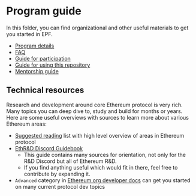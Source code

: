 # Program guide

In this folder, you can find organizational and other useful materials to get you started in EPF. 

- [Program details](/program-guide/program-details.md)
- [FAQ](/program-guide/faq.md)
- [Guide for participation](/program-guide/participation-guide.md)
- [Guide for using this repository](/program-guide/repo-guide.md)
- [Mentorship guide](/program-guide/mentors.md)

## Technical resources

Research and development around core Ethereum protocol is very rich. Many topics you can deep dive to, study and build for months or years. Here are some useful overviews with sources to learn more about various Ethereum areas: 

- [Suggested reading](./reading.md) list with high level overview of areas in Ethereum protocol
- [EthR&D Discord Guidebook](https://github.com/tvanepps/EthereumDiscordGuidebook) 
   - This guide contains many sources for orientation, not only for the R&D Discord but all of Ethereum R&D.
   - If you find anything useful which would fit in there, feel free to contribute by expanding it.
- `Advanced` category in [Ethereum.org developer docs](https://ethereum.org/en/developers/docs/standards/) can get you started on many current protocol dev topics
